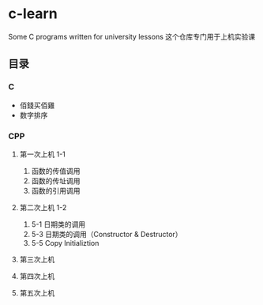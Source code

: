 # c-learn
Some C programs written for university lessons
 这个仓库专门用于上机实验课

## 目录

### C
- 佰錢买佰雞
- 数字排序

### CPP
1. 第一次上机 1-1
    1. 函数的传值调用
    2. 函数的传址调用
    3. 函数的引用调用
2. 第二次上机 1-2
    1. 5-1 日期类的调用
    2. 5-3 日期类的调用（Constructor & Destructor）
    3. 5-5 Copy Initializtion
3. 第三次上机


4. 第四次上机


5. 第五次上机